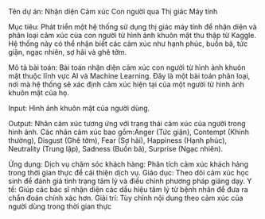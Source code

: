Tên dự án: Nhận diện Cảm xúc Con người qua Thị giác Máy tính

Mục tiêu: Phát triển một hệ thống sử dụng thị giác máy tính để nhận diện và phân loại cảm xúc của con người từ hình ảnh khuôn mặt thu thập từ Kaggle. Hệ thống này có thể nhận biết các cảm xúc như hạnh phúc, buồn bã, tức giận, ngạc nhiên, sợ hãi và ghê tởm.
	
Mô tả bài toán: Bài toán nhận diện cảm xúc con người từ hình ảnh khuôn mặt thuộc lĩnh vực AI và Machine Learning. Đây là một bài toán phân loại, nơi mà hệ thống sẽ xác định cảm xúc hiện tại của một người từ hình ảnh khuôn mặt của họ.

Input: Hình ảnh khuôn mặt của người dùng.
	
Output: Nhãn cảm xúc tương ứng với trạng thái cảm xúc của người trong hình ảnh. Các nhãn cảm xúc bao gồm:Anger (Tức giận), Contempt (Khinh thường), Disgust (Ghê tởm), Fear (Sợ hãi), Happiness (Hạnh phúc), Neutrality (Trung lập), Sadness (Buồn bã), Surprise (Ngạc nhiên).

Ứng dụng:
	Dịch vụ chăm sóc khách hàng: Phân tích cảm xúc khách hàng trong thời gian thực để cải thiện dịch vụ.
	Giáo dục: Theo dõi cảm xúc học sinh để đánh giá tình trạng tâm lý và điều chỉnh phương pháp giảng dạy.
	Y tế: Giúp các bác sĩ nhận diện các dấu hiệu tâm lý từ bệnh nhân để đưa ra chẩn đoán chính xác hơn.
	Giải trí: Tùy chỉnh nội dung theo cảm xúc của người dùng trong thời gian thực
